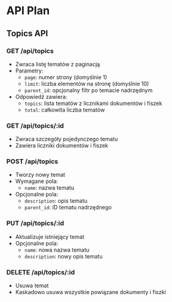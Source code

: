 # API Plan

## Topics API

### GET /api/topics
- Zwraca listę tematów z paginacją
- Parametry:
  - `page`: numer strony (domyślnie 1)
  - `limit`: liczba elementów na stronę (domyślnie 10)
  - `parent_id`: opcjonalny filtr po temacie nadrzędnym
- Odpowiedź zawiera:
  - `topics`: lista tematów z licznikami dokumentów i fiszek
  - `total`: całkowita liczba tematów

### GET /api/topics/:id
- Zwraca szczegóły pojedynczego tematu
- Zawiera liczniki dokumentów i fiszek

### POST /api/topics
- Tworzy nowy temat
- Wymagane pola:
  - `name`: nazwa tematu
- Opcjonalne pola:
  - `description`: opis tematu
  - `parent_id`: ID tematu nadrzędnego

### PUT /api/topics/:id
- Aktualizuje istniejący temat
- Opcjonalne pola:
  - `name`: nowa nazwa tematu
  - `description`: nowy opis tematu

### DELETE /api/topics/:id
- Usuwa temat
- Kaskadowo usuwa wszystkie powiązane dokumenty i fiszki 